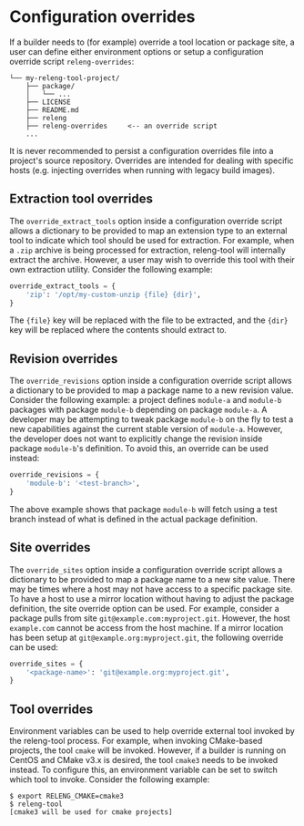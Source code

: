 # Configuration overrides

If a builder needs to (for example) override a tool location or package site, a
user can define either environment options or setup a configuration override
script `releng-overrides`:

```
└── my-releng-tool-project/
    ├── package/
    │   └── ...
    ├── LICENSE
    ├── README.md
    ├── releng
    ├── releng-overrides     <-- an override script
    ...
```

It is never recommended to persist a configuration overrides file into a
project's source repository. Overrides are intended for dealing with specific
hosts (e.g. injecting overrides when running with legacy build images).

## Extraction tool overrides

The `override_extract_tools` option inside a configuration override script
allows a dictionary to be provided to map an extension type to an external tool
to indicate which tool should be used for extraction. For example, when a
`.zip` archive is being processed for extraction, releng-tool will internally
extract the archive. However, a user may wish to override this tool with their
own extraction utility. Consider the following example:

```python
override_extract_tools = {
    'zip': '/opt/my-custom-unzip {file} {dir}',
}
```

The `{file}` key will be replaced with the file to be extracted, and the
`{dir}` key will be replaced where the contents should extract to.

## Revision overrides

The `override_revisions` option inside a configuration override script allows
a dictionary to be provided to map a package name to a new revision value.
Consider the following example: a project defines `module-a` and `module-b`
packages with package `module-b` depending on package `module-a`. A
developer may be attempting to tweak package `module-b` on the fly to test a
new capabilities against the current stable version of `module-a`. However,
the developer does not want to explicitly change the revision inside package
`module-b`'s definition. To avoid this, an override can be used instead:

```python
override_revisions = {
    'module-b': '<test-branch>',
}
```

The above example shows that package `module-b` will fetch using a test branch
instead of what is defined in the actual package definition.

## Site overrides

The `override_sites` option inside a configuration override script allows a
dictionary to be provided to map a package name to a new site value. There may
be times where a host may not have access to a specific package site. To have a
host to use a mirror location without having to adjust the package definition,
the site override option can be used. For example, consider a package pulls from
site `git@example.com:myproject.git`. However, the host `example.com` cannot
be access from the host machine. If a mirror location has been setup at
`git@example.org:myproject.git`, the following override can be used:

```python
override_sites = {
    '<package-name>': 'git@example.org:myproject.git',
}
```

## Tool overrides

Environment variables can be used to help override external tool invoked by the
releng-tool process. For example, when invoking CMake-based projects, the tool
`cmake` will be invoked. However, if a builder is running on CentOS and CMake
v3.x is desired, the tool `cmake3` needs to be invoked instead. To configure
this, an environment variable can be set to switch which tool to invoke.
Consider the following example:

```shell-session
$ export RELENG_CMAKE=cmake3
$ releng-tool
[cmake3 will be used for cmake projects]
```
